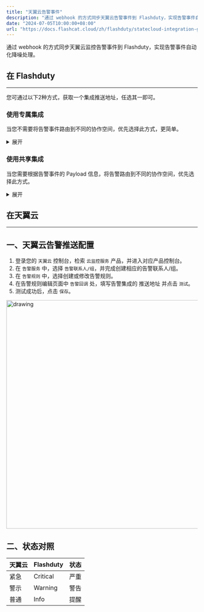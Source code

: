 ```yaml
---
title: "天翼云告警事件"
description: "通过 webhook 的方式同步天翼云告警事件到 Flashduty，实现告警事件自动化降噪处理"
date: "2024-07-05T10:00:00+08:00"
url: "https://docs.flashcat.cloud/zh/flashduty/statecloud-integration-guide"
---
```


通过 webhook 的方式同步天翼云监控告警事件到 Flashduty，实现告警事件自动化降噪处理。

<div class="hide">

## 在 Flashduty
---
您可通过以下2种方式，获取一个集成推送地址，任选其一即可。

### 使用专属集成

当您不需要将告警事件路由到不同的协作空间，优先选择此方式，更简单。

<details>
  <summary>展开</summary>
  
  1. 进入 Flashduty 控制台，选择 **协作空间**，进入某个空间的详情页面
  2. 选择 **集成数据** tab，点击 **添加一个集成**，进入添加集成页面
  3. 选择 **天翼云** 集成，点击 **保存**，生成卡片。
  4. 点击生成的卡片，可以查看到 **推送地址**，复制备用，完成。

    
</details>

### 使用共享集成

当您需要根据告警事件的 Payload 信息，将告警路由到不同的协作空间，优先选择此方式。

<details>
  <summary>展开</summary>
  
  1. 进入 Flashduty 控制台，选择 **集成中心=>告警事件**，进入集成选择页面。
  2. 选择 **天翼云** 集成：
        - **集成名称**：为当前集成定义一个名称。
  3. 点击 **保存** 后，复制当前页面的新生成的 **推送地址** 备用。
  4. 点击 **创建路由**，为集成配置路由规则。您可以按条件匹配不同的告警到不同的协作空间，也可以直接设置默认协作空间作为兜底，后续再按需调整。
  5. 完成。
    
</details>
</div>

## 在天翼云
---

<div class="md-block">

## 一、天翼云告警推送配置

1. 登录您的 `天翼云` 控制台，检索 `云监控服务` 产品，并进入对应产品控制台。
2. 在 `告警服务` 中，选择 `告警联系人/组`，并完成创建相应的告警联系人/组。
3. 在 `告警规则` 中，选择创建或修改告警规则。
4. 在告警规则编辑页面中 `告警回调` 处，填写告警集成的 <span class='integration_url' >推送地址</span> 并点击 `测试`。
5. 测试成功后，点击 `保存`。

<img alt="drawing" width="600" src="https://download.flashcat.cloud/flashduty/doc/zh/statecloud/state-1.png" />

</dev>

## 二、状态对照

<div class="md-block">

| 天翼云 |  Flashduty | 状态 |
| ---------- | -------- | ---- |
| 紧急   | Critical | 严重 |
| 警示    | Warning  | 警告 |
| 普通     | Info     | 提醒 |

</div>
